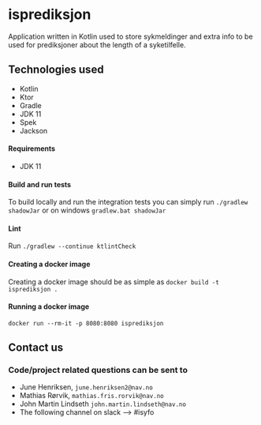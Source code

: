# isprediksjon
Application written in Kotlin used to store sykmeldinger and extra info to be used for prediksjoner about the length of a syketilfelle.

## Technologies used
* Kotlin
* Ktor
* Gradle
* JDK 11
* Spek
* Jackson

#### Requirements

* JDK 11

#### Build and run tests
To build locally and run the integration tests you can simply run `./gradlew shadowJar` or on windows 
`gradlew.bat shadowJar`

#### Lint
Run `./gradlew --continue ktlintCheck`

#### Creating a docker image
Creating a docker image should be as simple as `docker build -t isprediksjon .`

#### Running a docker image
`docker run --rm-it -p 8080:8080 isprediksjon`


## Contact us
### Code/project related questions can be sent to
* June Henriksen, `june.henriksen2@nav.no`
* Mathias Rørvik, `mathias.fris.rorvik@nav.no`
* John Martin Lindseth `john.martin.lindseth@nav.no`
* The following channel on slack --> #isyfo 

